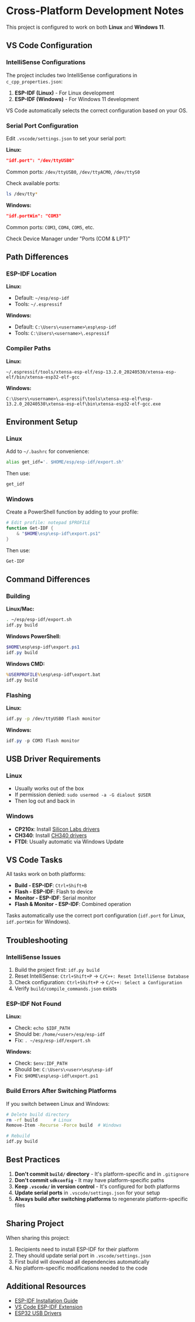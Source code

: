 # Cross-Platform Development Notes

This project is configured to work on both **Linux** and **Windows 11**.

## VS Code Configuration

### IntelliSense Configurations

The project includes two IntelliSense configurations in `c_cpp_properties.json`:

1. **ESP-IDF (Linux)** - For Linux development
2. **ESP-IDF (Windows)** - For Windows 11 development

VS Code automatically selects the correct configuration based on your OS.

### Serial Port Configuration

Edit `.vscode/settings.json` to set your serial port:

**Linux:**
```json
"idf.port": "/dev/ttyUSB0"
```
Common ports: `/dev/ttyUSB0`, `/dev/ttyACM0`, `/dev/ttyS0`

Check available ports:
```bash
ls /dev/tty*
```

**Windows:**
```json
"idf.portWin": "COM3"
```
Common ports: `COM3`, `COM4`, `COM5`, etc.

Check Device Manager under "Ports (COM & LPT)"

## Path Differences

### ESP-IDF Location

**Linux:**
- Default: `~/esp/esp-idf`
- Tools: `~/.espressif`

**Windows:**
- Default: `C:\Users\<username>\esp\esp-idf`
- Tools: `C:\Users\<username>\.espressif`

### Compiler Paths

**Linux:**
```
~/.espressif/tools/xtensa-esp-elf/esp-13.2.0_20240530/xtensa-esp-elf/bin/xtensa-esp32-elf-gcc
```

**Windows:**
```
C:\Users\<username>\.espressif\tools\xtensa-esp-elf\esp-13.2.0_20240530\xtensa-esp-elf\bin\xtensa-esp32-elf-gcc.exe
```

## Environment Setup

### Linux

Add to `~/.bashrc` for convenience:
```bash
alias get_idf='. $HOME/esp/esp-idf/export.sh'
```

Then use:
```bash
get_idf
```

### Windows

Create a PowerShell function by adding to your profile:
```powershell
# Edit profile: notepad $PROFILE
function Get-IDF {
    & "$HOME\esp\esp-idf\export.ps1"
}
```

Then use:
```powershell
Get-IDF
```

## Command Differences

### Building

**Linux/Mac:**
```bash
. ~/esp/esp-idf/export.sh
idf.py build
```

**Windows PowerShell:**
```powershell
$HOME\esp\esp-idf\export.ps1
idf.py build
```

**Windows CMD:**
```cmd
%USERPROFILE%\esp\esp-idf\export.bat
idf.py build
```

### Flashing

**Linux:**
```bash
idf.py -p /dev/ttyUSB0 flash monitor
```

**Windows:**
```powershell
idf.py -p COM3 flash monitor
```

## USB Driver Requirements

### Linux
- Usually works out of the box
- If permission denied: `sudo usermod -a -G dialout $USER`
- Then log out and back in

### Windows
- **CP210x**: Install [Silicon Labs drivers](https://www.silabs.com/developers/usb-to-uart-bridge-vcp-drivers)
- **CH340**: Install [CH340 drivers](https://sparks.gogo.co.nz/ch340.html)
- **FTDI**: Usually automatic via Windows Update

## VS Code Tasks

All tasks work on both platforms:

- **Build - ESP-IDF**: `Ctrl+Shift+B`
- **Flash - ESP-IDF**: Flash to device
- **Monitor - ESP-IDF**: Serial monitor
- **Flash & Monitor - ESP-IDF**: Combined operation

Tasks automatically use the correct port configuration (`idf.port` for Linux, `idf.portWin` for Windows).

## Troubleshooting

### IntelliSense Issues

1. Build the project first: `idf.py build`
2. Reset IntelliSense: `Ctrl+Shift+P` → `C/C++: Reset IntelliSense Database`
3. Check configuration: `Ctrl+Shift+P` → `C/C++: Select a Configuration`
4. Verify `build/compile_commands.json` exists

### ESP-IDF Not Found

**Linux:**
- Check: `echo $IDF_PATH`
- Should be: `/home/<user>/esp/esp-idf`
- Fix: `. ~/esp/esp-idf/export.sh`

**Windows:**
- Check: `$env:IDF_PATH`
- Should be: `C:\Users\<user>\esp\esp-idf`
- Fix: `$HOME\esp\esp-idf\export.ps1`

### Build Errors After Switching Platforms

If you switch between Linux and Windows:
```bash
# Delete build directory
rm -rf build      # Linux
Remove-Item -Recurse -Force build  # Windows

# Rebuild
idf.py build
```

## Best Practices

1. **Don't commit `build/` directory** - It's platform-specific and in `.gitignore`
2. **Don't commit `sdkconfig`** - It may have platform-specific paths
3. **Keep `.vscode/` in version control** - It's configured for both platforms
4. **Update serial ports** in `.vscode/settings.json` for your setup
5. **Always build after switching platforms** to regenerate platform-specific files

## Sharing Project

When sharing this project:
1. Recipients need to install ESP-IDF for their platform
2. They should update serial port in `.vscode/settings.json`
3. First build will download all dependencies automatically
4. No platform-specific modifications needed to the code

## Additional Resources

- [ESP-IDF Installation Guide](https://docs.espressif.com/projects/esp-idf/en/latest/esp32/get-started/index.html)
- [VS Code ESP-IDF Extension](https://github.com/espressif/vscode-esp-idf-extension)
- [ESP32 USB Drivers](https://docs.espressif.com/projects/esp-idf/en/latest/esp32/get-started/establish-serial-connection.html)
